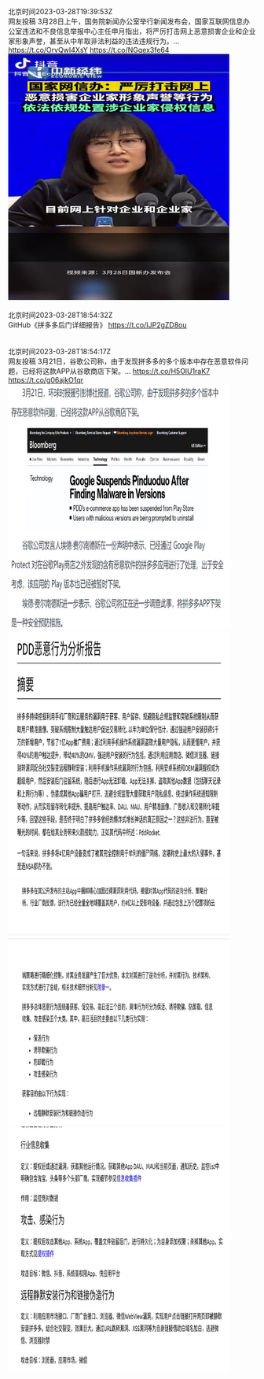 北京时间2023-03-28T19:39:53Z<br>网友投稿
3月28日上午，国务院新闻办公室举行新闻发布会，国家互联网信息办公室违法和不良信息举报中心主任申月指出，将严厉打击网上恶意损害企业和企业家形象声誉，甚至从中牟取非法利益的违法违规行为。… https://t.co/OrvQwI4XsY https://t.co/NGqex3fe64<br><img src='/temp/video/2023/w-Month-3/aw-Day-28/whyyoutouzhele/1640680103611887619_0.jpg' width='450' height='500'><br><br>北京时间2023-03-28T18:54:32Z<br>GitHub《拼多多后门详细报告》
https://t.co/IJP2gZD8ou<br><br><br>北京时间2023-03-28T18:54:17Z<br>网友投稿
3月21日，谷歌公司称，由于发现拼多多的多个版本中存在恶意软件问题，已经将这款APP从谷歌商店下架。… https://t.co/H5OlU1raK7 https://t.co/g06ajkO1qr<br><img src='/temp/image/2023/w-Month-3/1640668627991928832_0.jpg' width='450' height='500'><img src='/temp/image/2023/w-Month-3/1640668627991928832_1.jpg' width='450' height='500'><img src='/temp/image/2023/w-Month-3/1640668627991928832_2.jpg' width='450' height='500'><img src='/temp/image/2023/w-Month-3/1640668627991928832_3.jpg' width='450' height='500'><br><br>